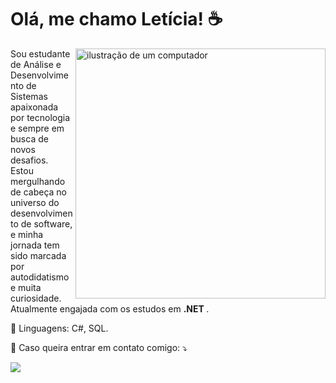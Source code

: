 # Olá, me chamo Letícia! ☕️
<img src="https://raw.githubusercontent.com/MicaelliMedeiros/micaellimedeiros/master/image/computer-illustration.png" alt="ilustração de um computador" min-width="400px" max-width="400px" width="400px" align="right">

<p align="left"> 
  Sou estudante de Análise e Desenvolvimento de Sistemas apaixonada por tecnologia e sempre em busca de novos desafios. Estou mergulhando de cabeça no universo do desenvolvimento de software, e minha jornada tem sido marcada por autodidatismo e muita curiosidade. Atualmente engajada com os estudos em <strong>.NET </strong>.<br>
  
</p>

<p align="left">
  💼 Linguagens: C#, SQL.
</p>

<p align="left">
  💌 Caso queira entrar em contato comigo: ⤵️
</p>

  <a href="https://www.linkedin.com/in/let%C3%ADcia-costa-dev/">
  <img src="https://img.shields.io/badge/-Linkedin-0e76a8?style=flat-square&logo=Linkedin&logoColor=white"/>
</a>
